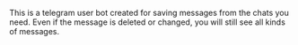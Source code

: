 This is a telegram user bot created for saving messages from the chats you need. Even if the message is deleted or changed, you will still see all kinds of messages.
